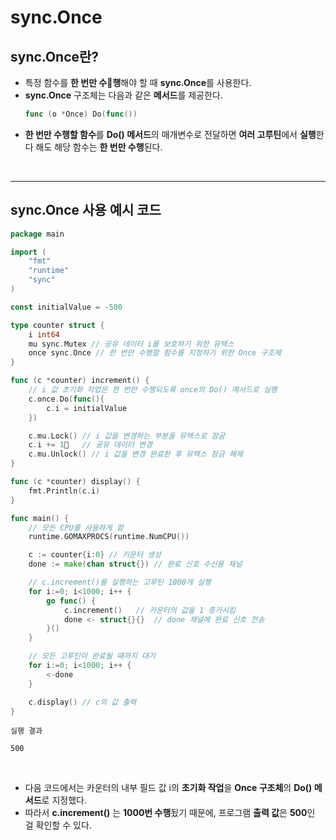 # **sync.Once**
## **sync.Once란?**
- 특정 함수를 **한 번만 수행**해야 할 때 **sync.Once**를 사용한다.
- **sync.Once** 구조체는 다음과 같은 **메서드**를 제공한다.
    ~~~go
    func (o *Once) Do(func())
    ~~~
- **한 번만 수행할 함수**를 **Do() 메서드**의 매개변수로 전달하면 **여러 고루틴**에서 **실행**한다 해도 해당 함수는 **한 번만 수행**된다.

<br>

---
## **sync.Once 사용 예시 코드**
~~~go
package main

import (
	"fmt"
	"runtime"
	"sync"
)

const initialValue = -500

type counter struct {
	i int64
    mu sync.Mutex // 공유 데이터 i를 보호하기 위한 뮤텍스
    once sync.Once // 한 번만 수행할 함수를 지정하기 위한 Once 구조체
}

func (c *counter) increment() {
    // i 값 초기화 작업은 한 번만 수행되도록 once의 Do() 메서드로 실행 
    c.once.Do(func(){
        c.i = initialValue
    })

	c.mu.Lock() // i 값을 변경하는 부분을 뮤텍스로 잠굼 
	c.i += 1   // 공유 데이터 변경
	c.mu.Unlock() // i 값을 변경 완료한 후 뮤텍스 잠금 해제
}

func (c *counter) display() {
	fmt.Println(c.i)
}

func main() {
	// 모든 CPU를 사용하게 함
	runtime.GOMAXPROCS(runtime.NumCPU())

	c := counter{i:0} // 키운터 생성
	done := make(chan struct{})	// 완료 신호 수신용 채널

	// c.increment()를 실행하는 고루틴 1000개 실행
	for i:=0; i<1000; i++ {
		go func() {
			c.increment()   // 카운터의 값을 1 증가시킴
			done <- struct{}{}  // done 채널에 완료 신호 전송
		}()
	}

	// 모든 고루틴이 완료될 때까지 대기
	for i:=0; i<1000; i++ {
		<-done
	}

	c.display() // c의 값 출력
}
~~~
~~~
실행 결과

500
~~~

<br>

- 다음 코드에서는 카운터의 내부 필드 값 i의 **초기화 작업**을 **Once 구조체**의 **Do() 메서드**로 지정했다.
- 따라서 **c.increment()** 는 **1000번 수행**됬기 때문에, 프로그램 **출력 값**은 **500**인 걸 확인할 수 있다.